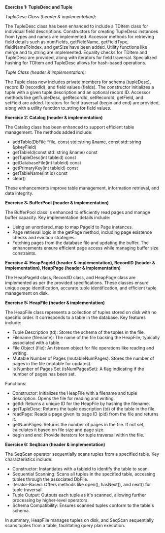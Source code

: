 **Exercise 1: TupleDesc and Tuple**

*TupleDesc Class (header & implementation):*

The TupleDesc class has been enhanced to include a TDItem class for individual field descriptions. Constructors for creating TupleDesc instances from types and names are implemented. Accessor methods for retrieving field details such as numFields, getFieldName, getFieldType, fieldNameToIndex, and getSize have been added. Utility functions like merge and to_string are implemented. Equality checks for TDItem and TupleDesc are provided, along with iterators for field traversal. Specialized hashing for TDItem and TupleDesc allows for hash-based operations.

*Tuple Class (header & implementation):*

The Tuple class now includes private members for schema (tupleDesc), record ID (recordId), and field values (fields). The constructor initializes a tuple with a given tuple description and an optional record ID. Accessor methods like getTupleDesc, getRecordId, setRecordId, getField, and setField are added. Iterators for field traversal (begin and end) are provided, along with a utility function to_string for field values.

**Exercise 2: Catalog (header & implementation)**

The Catalog class has been enhanced to support efficient table management. The methods added include:
- addTable(DbFile *file, const std::string &name, const std::string &pkeyField)
- getTableId(const std::string &name) const
- getTupleDesc(int tableid) const
- getDatabaseFile(int tableid) const
- getPrimaryKey(int tableid) const
- getTableName(int id) const
- clear()

These enhancements improve table management, information retrieval, and data integrity.

**Exercise 3: BufferPool (header & implementation)**

The BufferPool class is enhanced to efficiently read pages and manage buffer capacity. Key implementation details include:
- Using an unordered_map to map PageId to Page instances.
- Page retrieval logic in the getPage method, including page existence checks and eviction strategies.
- Fetching pages from the database file and updating the buffer.
  The enhancements ensure efficient page access while managing buffer size constraints.

**Exercise 4: HeapPageId (header & implementation), RecordID (header & implementation), HeapPage (header & implementation)**

The HeapPageId class, RecordID class, and HeapPage class are implemented as per the provided specifications. These classes ensure unique page identification, accurate tuple identification, and efficient tuple management on disk.

**Exercise 5: HeapFile (header & implementation)**

The HeapFile class represents a collection of tuples stored on disk with no specific order. It corresponds to a table in the database. Key features include:

- Tuple Description (td): Stores the schema of the tuples in the file.
- Filename (filename): The name of the file backing the HeapFile, typically associated with a table.
- File Object (file): An fstream object for file operations like reading and writing.
- Mutable Number of Pages (mutableNumPages): Stores the number of pages in the file (mutable for updates).
- Is Number of Pages Set (isNumPagesSet): A flag indicating if the number of pages has been set.

Functions:

- Constructor: Initializes the HeapFile with a filename and tuple description. Opens the file for reading and writing.
- getId: Returns a unique ID for the HeapFile by hashing the filename.
- getTupleDesc: Returns the tuple description (td) of the table in the file.
- readPage: Reads a page given its page ID (pid) from the file and returns it.
- getNumPages: Returns the number of pages in the file. If not set, calculates it based on file size and page size.
- begin and end: Provide iterators for tuple traversal within the file.

**Exercise 6: SeqScan (header & implementation)**

The SeqScan operator sequentially scans tuples from a specified table. Key characteristics include:

- Constructor: Instantiates with a tableid to identify the table to scan.
- Sequential Scanning: Scans all tuples in the specified table, accessing tuples through the associated DbFile.
- Iterator-Based: Offers methods like open(), hasNext(), and next() for tuple traversal.
- Tuple Output: Outputs each tuple as it's scanned, allowing further processing by higher-level operators.
- Schema Compatibility: Ensures scanned tuples conform to the table's schema.

In summary, HeapFile manages tuples on disk, and SeqScan sequentially scans tuples from a table, facilitating query plan execution.